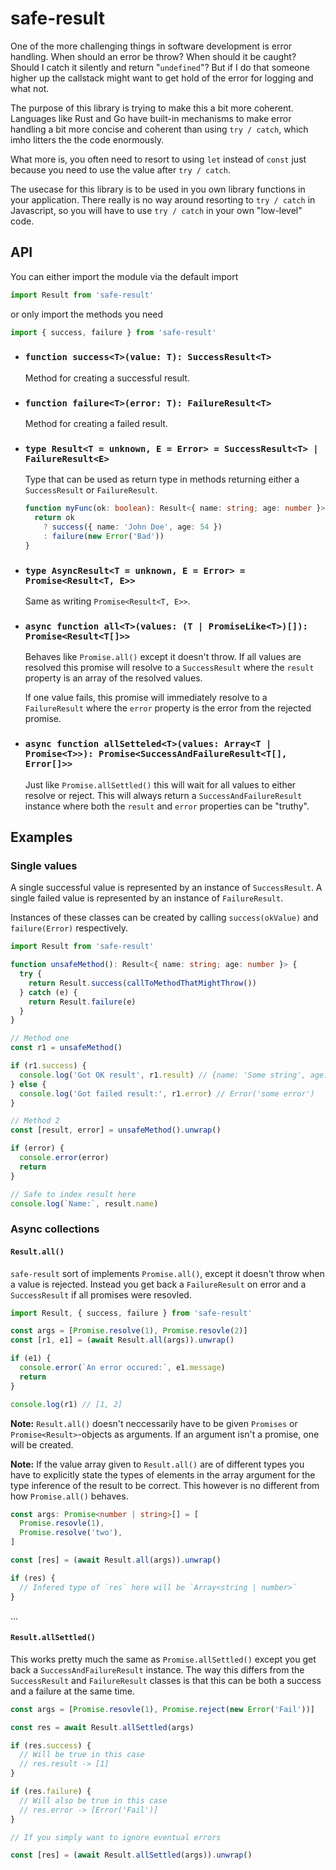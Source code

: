 # safe-result

One of the more challenging things in software development is error handling.
When should an error be throw? When should it be caught? Should I catch it
silently and return "`undefined`"? But if I do that someone higher up the
callstack might want to get hold of the error for logging and what not.

The purpose of this library is trying to make this a bit more coherent.
Languages like Rust and Go have built-in mechanisms to make error handling a
bit more concise and coherent than using `try / catch`, which imho litters the
the code enormously.

What more is, you often need to resort to using `let` instead of `const`
just because you need to use the value after `try / catch`.

The usecase for this library is to be used in you own library functions in your
application. There really is no way around resorting to `try / catch` in
Javascript, so you will have to use `try / catch` in your own "low-level" code.

## API

You can either import the module via the default import

```ts
import Result from 'safe-result'
```

or only import the methods you need

```ts
import { success, failure } from 'safe-result'
```

- ### `function success<T>(value: T): SuccessResult<T>`

  Method for creating a successful result.

- ### `function failure<T>(error: T): FailureResult<T>`

  Method for creating a failed result.

- ### `type Result<T = unknown, E = Error> = SuccessResult<T> | FailureResult<E>`

  Type that can be used as return type in methods returning either a
  `SuccessResult` or `FailureResult`.

  ```ts
  function myFunc(ok: boolean): Result<{ name: string; age: number }> {
    return ok
      ? success({ name: 'John Doe', age: 54 })
      : failure(new Error('Bad'))
  }
  ```

- ### `type AsyncResult<T = unknown, E = Error> = Promise<Result<T, E>>`

  Same as writing `Promise<Result<T, E>>`.

- ### `async function all<T>(values: (T | PromiseLike<T>)[]): Promise<Result<T[]>>`

  Behaves like `Promise.all()` except it doesn't throw. If all values are
  resolved this promise will resolve to a `SuccessResult` where the `result`
  property is an array of the resolved values.

  If one value fails, this promise will immediately resolve to a
  `FailureResult` where the `error` property is the error from the rejected
  promise.

- ### `async function allSetteled<T>(values: Array<T | Promise<T>>): Promise<SuccessAndFailureResult<T[], Error[]>>`

  Just like `Promise.allSettled()` this will wait for all values to either
  resolve or reject. This will always return a `SuccessAndFailureResult`
  instance where both the `result` and `error` properties can be "truthy".

## Examples

### Single values

A single successful value is represented by an instance of `SuccessResult`.
A single failed value is represented by an instance of `FailureResult`.

Instances of these classes can be created by calling `success(okValue)` and
`failure(Error)` respectively.

```ts
import Result from 'safe-result'

function unsafeMethod(): Result<{ name: string; age: number }> {
  try {
    return Result.success(callToMethodThatMightThrow())
  } catch (e) {
    return Result.failure(e)
  }
}

// Method one
const r1 = unsafeMethod()

if (r1.success) {
  console.log('Got OK result', r1.result) // {name: 'Some string', age: x}
} else {
  console.log('Got failed result:', r1.error) // Error('some error')
}

// Method 2
const [result, error] = unsafeMethod().unwrap()

if (error) {
  console.error(error)
  return
}

// Safe to index result here
console.log(`Name:`, result.name)
```

### Async collections

#### `Result.all()`

`safe-result` sort of implements `Promise.all()`, except it doesn't throw when
a value is rejected. Instead you get back a `FailureResult` on error and a
`SuccessResult` if all promises were resovled.

```ts
import Result, { success, failure } from 'safe-result'

const args = [Promise.resolve(1), Promise.resovle(2)]
const [r1, e1] = (await Result.all(args)).unwrap()

if (e1) {
  console.error(`An error occured:`, e1.message)
  return
}

console.log(r1) // [1, 2]
```

**Note:** `Result.all()` doesn't neccessarily have to be given `Promises` or
`Promise<Result>`-objects as arguments. If an argument isn't a promise, one
will be created.

**Note:** If the value array given to `Result.all()` are of different types
you have to explicitly state the types of elements in the array argument for
the type inference of the result to be correct. This however is no different
from how `Promise.all()` behaves.

```ts
const args: Promise<number | string>[] = [
  Promise.resovle(1),
  Promise.resolve('two'),
]

const [res] = (await Result.all(args)).unwrap()

if (res) {
  // Infered type of `res` here will be `Array<string | number>`
}
```

...

#### `Result.allSettled()`

This works pretty much the same as `Promise.allSettled()` except you get back
a `SuccessAndFailureResult` instance. The way this differs from the
`SuccessResult` and `FailureResult` classes is that this can be both a success
and a failure at the same time.

```ts
const args = [Promise.resovle(1), Promise.reject(new Error('Fail'))]

const res = await Result.allSettled(args)

if (res.success) {
  // Will be true in this case
  // res.result -> [1]
}

if (res.failure) {
  // Will also be true in this case
  // res.error -> [Error('Fail')]
}

// If you simply want to ignore eventual errors

const [res] = (await Result.allSettled(args)).unwrap()
```
